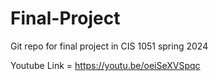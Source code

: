 # Final-Project
Git repo for final project in CIS 1051 spring 2024

Youtube Link = https://youtu.be/oeiSeXVSpqc
